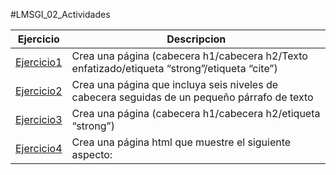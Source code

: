 #LMSGI_02_Actividades

Ejercicio | Descripcion
----------|------------
[Ejercicio1](Actividad1.html) | Crea una página (cabecera h1/cabecera h2/Texto enfatizado/etiqueta “strong”/etiqueta “cite”)
[Ejercicio2](Actividad2.html) | Crea una página que incluya seis niveles de cabecera seguidas de un pequeño párrafo de texto
[Ejercicio3](Actividad3.html) | Crea una página (cabecera h1/cabecera h2/etiqueta “strong”)
[Ejercicio4](Actividad4.html) | Crea una página html que muestre el siguiente aspecto:

